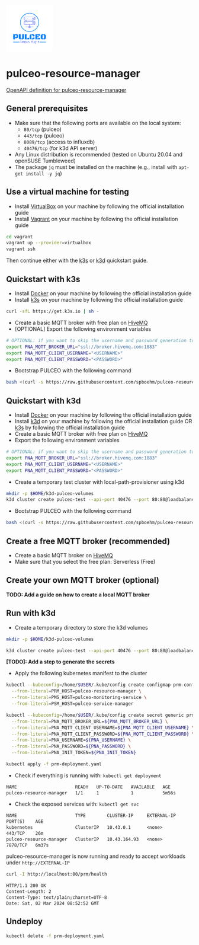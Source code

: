 <img src="docs/assets/pulceo-logo-color.png" alt="pulceo-logo" width="25%" height="auto"/>

# pulceo-resource-manager 

[OpenAPI definition for pulceo-resource-manager](https://spboehm.github.io/pulceo-resource-manager/)

## General prerequisites

- Make sure that the following ports are available on the local system:
  - `80/tcp` (pulceo)
  - `443/tcp` (pulceo)
  - `8089/tcp` (access to influxdb)
  - `40476/tcp` (for k3d API server)
- Any Linux distribution is recommended (tested on Ubuntu 20.04 and openSUSE Tumbleweed)
- The package `jq` must be installed on the machine (e.g., install with `apt-get install -y jq`)

## Use a virtual machine for testing

- Install [VirtualBox](https://www.virtualbox.org/) on your machine by following the official installation guide
- Install [Vagrant](https://www.vagrantup.com/) on your machine by following the official installation guide
```bash
cd vagrant
vagrant up --provider=virtualbox
vagrant ssh
```

Then continue either with the [k3s](#quickstart-with-k3s) or [k3d](#quickstart-with-k3d) quickstart guide.

## Quickstart with k3s
- Install [Docker](https://docs.docker.com/get-docker/) on your machine by following the official installation guide
- Install [k3s](https://k3s.io/) on your machine by following the official installation guide
```bash
curl -sfL https://get.k3s.io | sh - 
```
- Create a basic MQTT broker with free plan on [HiveMQ](https://console.hivemq.cloud/?utm_source=HiveMQ+Pricing+Page&utm_medium=serverless+signup+CTA+Button&utm_campaign=HiveMQ+Cloud+PaaS&utm_content=serverless)
- \[OPTIONAL\] Export the following environment variables
```bash
# OPTIONAL: if you want to skip the username and password generation tool 
export PNA_MQTT_BROKER_URL="ssl://broker.hivemq.com:1883"
export PNA_MQTT_CLIENT_USERNAME="<USERNAME>"
export PNA_MQTT_CLIENT_PASSWORD="<PASSWORD>"
```

- Bootstrap PULCEO with the following command
```bash
bash <(curl -s https://raw.githubusercontent.com/spboehm/pulceo-resource-manager/v1.0.0/bootstrap-pulceo.sh)
```

## Quickstart with k3d

- Install [Docker](https://docs.docker.com/get-docker/) on your machine by following the official installation guide
- Install [k3d](https://k3d.io/v5.6.0/#learning) on your machine by following the official installation guide OR [k3s](https://k3s.io/) by following the official installation guide
- Create a basic MQTT broker with free plan on [HiveMQ](https://console.hivemq.cloud/?utm_source=HiveMQ+Pricing+Page&utm_medium=serverless+signup+CTA+Button&utm_campaign=HiveMQ+Cloud+PaaS&utm_content=serverless)
- Export the following environment variables
```bash
# OPTIONAL: if you want to skip the username and password generation tool 
export PNA_MQTT_BROKER_URL="ssl://broker.hivemq.com:1883"
export PNA_MQTT_CLIENT_USERNAME="<USERNAME>"
export PNA_MQTT_CLIENT_PASSWORD="<PASSWORD>"
```

- Create a temporary test cluster with local-path-provisioner using k3d
```bash
mkdir -p $HOME/k3d-pulceo-volumes
k3d cluster create pulceo-test --api-port 40476 --port 80:80@loadbalancer --port 8089:8089@loadbalancer --volume $HOME/k3d-pulceo-volumes:/var/lib/rancher/k3s/storage@all
```

- Bootstrap PULCEO with the following command
```bash
bash <(curl -s https://raw.githubusercontent.com/spboehm/pulceo-resource-manager/v1.0.0/bootstrap-pulceo.sh)
```

## Create a free MQTT broker (recommended)

- Create a basic MQTT broker on [HiveMQ](https://console.hivemq.cloud/?utm_source=HiveMQ+Pricing+Page&utm_medium=serverless+signup+CTA+Button&utm_campaign=HiveMQ+Cloud+PaaS&utm_content=serverless)
- Make sure that you select the free plan: Serverless (Free)

## Create your own MQTT broker (optional)

**TODO: Add a guide on how to create a local MQTT broker**

## Run with k3d

- Create a temporary directory to store the k3d volumes
```bash
mkdir -p $HOME/k3d-pulceo-volumes
```
```bash
k3d cluster create pulceo-test --api-port 40476 --port 80:80@loadbalancer --volume $HOME/k3d-pulceo-volumes:/var/lib/rancher/k3s/storage@all
```

**[TODO]: Add a step to generate the secrets**
- Apply the following kubernetes manifest to the cluster
```bash
kubectl --kubeconfig=/home/$USER/.kube/config create configmap prm-configmap \
  --from-literal=PRM_HOST=pulceo-resource-manager \
  --from-literal=PMS_HOST=pulceo-monitoring-service \
  --from-literal=PSM_HOST=pulceo-service-manager
```
```bash
kubectl --kubeconfig=/home/$USER/.kube/config create secret generic prm-credentials \
  --from-literal=PNA_MQTT_BROKER_URL=${PNA_MQTT_BROKER_URL} \
  --from-literal=PNA_MQTT_CLIENT_USERNAME=${PNA_MQTT_CLIENT_USERNAME} \
  --from-literal=PNA_MQTT_CLIENT_PASSWORD=${PNA_MQTT_CLIENT_PASSWORD} \
  --from-literal=PNA_USERNAME=${PNA_USERNAME} \
  --from-literal=PNA_PASSWORD=${PNA_PASSWORD} \
  --from-literal=PNA_INIT_TOKEN=${PNA_INIT_TOKEN}
```
```bash
kubectl apply -f prm-deployment.yaml
```

- Check if everything is running with: `kubectl get deployment`
```
NAME                      READY   UP-TO-DATE   AVAILABLE   AGE
pulceo-resource-manager   1/1     1            1           5m56s
```

- Check the exposed services with: `kubectl get svc`
```
NAME                      TYPE        CLUSTER-IP     EXTERNAL-IP   PORT(S)    AGE
kubernetes                ClusterIP   10.43.0.1      <none>        443/TCP    26m
pulceo-resource-manager   ClusterIP   10.43.164.93   <none>        7878/TCP   6m37s
```

pulceo-resource-manager is now running and ready to accept workloads under `http://EXTERNAL-IP`

```bash
curl -I http://localhost:80/prm/health
```
```
HTTP/1.1 200 OK
Content-Length: 2
Content-Type: text/plain;charset=UTF-8
Date: Sat, 02 Mar 2024 08:52:52 GMT
```

## Undeploy

```bash
kubectl delete -f prm-deployment.yaml
```
